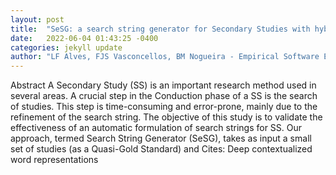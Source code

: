 ```yaml
---
layout: post
title:  "SeSG: a search string generator for Secondary Studies with hybrid search strategies using text mining"
date:   2022-06-04 01:43:25 -0400
categories: jekyll update
author: "LF Alves, FJS Vasconcellos, BM Nogueira - Empirical Software Engineering, 2022"
---
```

Abstract A Secondary Study (SS) is an important research method used in several areas. A crucial step in the Conduction phase of a SS is the search of studies. This step is time-consuming and error-prone, mainly due to the refinement of the search string. The objective of this study is to validate the effectiveness of an automatic formulation of search strings for SS. Our approach, termed Search String Generator (SeSG), takes as input a small set of studies (as a Quasi-Gold Standard) and  Cites: Deep contextualized word representations